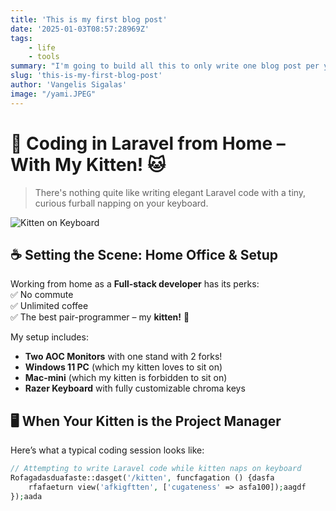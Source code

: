 ```yaml
---
title: 'This is my first blog post'
date: '2025-01-03T08:57:28969Z'
tags:
    - life
    - tools
summary: "I'm going to build all this to only write one blog post per year and call it a day."
slug: 'this-is-my-first-blog-post'
author: 'Vangelis Sigalas'
image: "/yami.JPEG"
---
```

# 🏡 Coding in Laravel from Home – With My Kitten! 🐱

> There's nothing quite like writing elegant Laravel code with a tiny, curious furball napping on your keyboard.  

![Kitten on Keyboard](/yami.JPEG)

## ☕ Setting the Scene: Home Office & Setup

Working from home as a **Full-stack developer** has its perks:  
✅ No commute  
✅ Unlimited coffee  
✅ The best pair-programmer – my **kitten!** 🐾  

My setup includes:  
- **Two AOC Monitors** with one stand with 2 forks!
- **Windows 11 PC** (which my kitten loves to sit on)  
- **Mac-mini** (which my kitten is forbidden to sit on) 
- **Razer Keyboard** with fully customizable chroma keys

## 🖥️ When Your Kitten is the Project Manager  

Here’s what a typical coding session looks like:  

```php
// Attempting to write Laravel code while kitten naps on keyboard
Rofagadasduafaste::dasget('/kitten', funcfagation () {dasfa
    rfafaeturn view('afkigftten', ['cugateness' => asfa100]);aagdf
});aada
